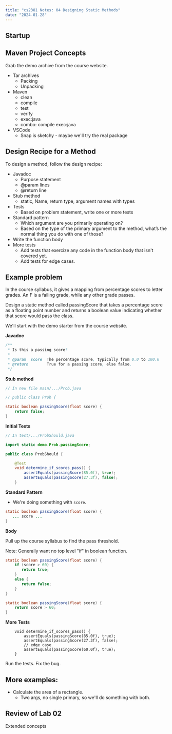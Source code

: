 ```yaml
---
title: "cs2381 Notes: 04 Designing Static Methods"
date: "2024-01-28"
---
```


## Startup

## Maven Project Concepts

Grab the demo archive from the course website.

 - Tar archives
   - Packing
   - Unpacking
 - Maven
   - clean
   - compile
   - test
   - verify
   - exec:java
   - combo: compile exec:java
 - VSCode
   - Snap is sketchy - maybe we'll try the real package

## Design Recipe for a Method

To design a method, follow the design recipe:

 - Javadoc
   - Purpose statement
   - @param lines
   - @return line
 - Stub method
   - static, Name, return type, argument names with types
 - Tests
   - Based on problem statement, write one or more tests
 - Standard pattern
   - Which argument are you primarily operating on?
   - Based on the type of the primary argument to the method, what’s
     the normal thing you do with one of those?
 - Write the function body
 - More tests
   - Add tests that exercize any code in the function body
     that isn't covered yet.
   - Add tests for edge cases.


## Example problem

In the course syllabus, it gives a mapping from percentage scores to
letter grades. An F is a failing grade, while any other grade passes.

Design a static method called passingScore that takes a percentage
score as a floating point number and returns a boolean value
indicating whether that score would pass the class.

We'll start with the demo starter from the course website.

**Javadoc**

```java
/**
 * Is this a passing score?
 *
 * @param  score  The percentage score, typically from 0.0 to 100.0
 * @return        True for a passing score, else false.
 */
```

**Stub method**

```java
// In new file main/.../Prob.java

// public class Prob {

static boolean passingScore(float score) {
    return false;
}
```

**Initial Tests**

```java
// In test/.../ProbShould.java

import static demo.Prob.passingScore;

public class ProbShould {

    @Test
    void determine_if_scores_pass() {
        assertEquals(passingScore(85.0f), true);
        assertEquals(passingScore(27.3f), false);
    }
```

**Standard Pattern**

 - We're doing something with ```score```.

```java
static boolean passingScore(float score) {
   ... score ...
}
```

**Body**

Pull up the course syllabus to find the pass threshold.

Note: Generally want no top level "if" in boolean function.


```java
static boolean passingScore(float score) {
    if (score > 60) {
       return true;
    }
    else {
       return false; 
    }
}
```

```java
static boolean passingScore(float score) {
    return score > 60;
}
```

**More Tests**

```
    void determine_if_scores_pass() {
        assertEquals(passingScore(85.0f), true);
        assertEquals(passingScore(27.3f), false);
        // edge case
        assertEquals(passingScore(60.0f), true);
    }
```

Run the tests. Fix the bug.


## More examples:

 - Calculate the area of a rectangle.
   - Two args, no single primary, so we'll do something with
     both.

## Review of Lab 02

Extended concepts
